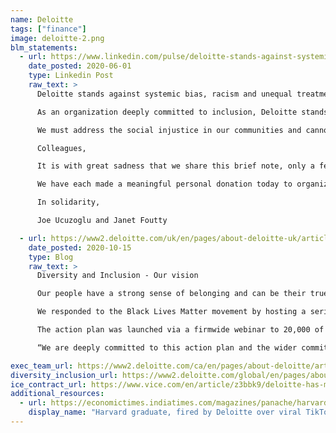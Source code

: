 ```yaml
---
name: Deloitte
tags: ["finance"]
image: deloitte-2.png
blm_statements:
  - url: https://www.linkedin.com/pulse/deloitte-stands-against-systemic-bias-racism-unequal-joseph-ucuzoglu/?trackingId=Kb2vlVFuP/XbRHV8dhizRA%3D%3D&linkId=89991952
    date_posted: 2020-06-01
    type: Linkedin Post
    raw_text: >
      Deloitte stands against systemic bias, racism and unequal treatment

      As an organization deeply committed to inclusion, Deloitte stands against the legacy of systemic bias, racism and unequal treatment that continues to plague our communities.

      We must address the social injustice in our communities and cannot remain silent. That’s why I want to share a note that Janet Foutty, chair of the board for Deloitte US, and I sent more broadly to our people to commit to drive meaningful and lasting change in our communities.

      Colleagues,

      It is with great sadness that we share this brief note, only a few days after communicating with you about racism in our country broadly, as well as recent senseless tragedies that have occurred. While there are no words to adequately describe the anger and hurt we are both feeling today, we felt that silence is simply unacceptable—and we know that you share in that sentiment. In that spirit, we express our unwavering commitment to stand against the legacy of systemic bias, racism, and unequal treatment that continues to plague our communities with frightening frequency. The black community in particular is experiencing unspeakable trauma.

      We have each made a meaningful personal donation today to organizations that are committed to bringing about social justice and repairing our communities. Our commitment to you is that we’ll be back in touch, shortly, with specificity as to the plan we will execute to ensure Deloitte is leading the change we want to see. Words, emails, and donations don’t suffice.

      In solidarity,

      Joe Ucuzoglu and Janet Foutty

  - url: https://www2.deloitte.com/uk/en/pages/about-deloitte-uk/articles/black-action-plan.html
    date_posted: 2020-10-15
    type: Blog
    raw_text: >
      Diversity and Inclusion - Our vision

      Our people have a strong sense of belonging and can be their true selves, which comes with diversity, respect and inclusion. Our people feel they can give feedback and speak up if they feel they are being treated unfairly or experience anything that goes against our zero-tolerance policy on discrimination.

      We responded to the Black Lives Matter movement by hosting a series of listening sessions for our people across all parts of the firm. These sessions included hearing from and understanding the experiences of our Black colleagues.

      The action plan was launched via a firmwide webinar to 20,000 of Deloitte’s people hosted by Richard Houston, UK CEO, and Dimple Agarwal, deputy CEO and managing partner for people and purpose. Dimple said: “We have listened, learned and started an important journey with people across the firm and with our Black colleagues. I want to personally thank my colleagues who have shared their stories so courageously and provided honest feedback. I have been humbled, saddened and shocked by what I’ve heard.

      “We are deeply committed to this action plan and the wider commitment by the firm that we can, and will, make a change.”

exec_team_url: https://www2.deloitte.com/ca/en/pages/about-deloitte/articles/deloitte-executive-team.html
diversity_inclusion_url: https://www2.deloitte.com/global/en/pages/about-deloitte/articles/network-diversity-and-inclusion-initiatives.html
ice_contract_url: https://www.vice.com/en/article/z3bbk9/deloitte-has-made-dollar42-million-working-with-ice-in-2019
additional_resources:
  - url: https://economictimes.indiatimes.com/magazines/panache/harvard-graduate-fired-by-deloitte-over-viral-tiktok-blm-video-says-im-still-standing/articleshow/77015457.cms
    display_name: "Harvard graduate, fired by Deloitte over viral TikTok BLM video says 'I’m still standing'"
---
```

